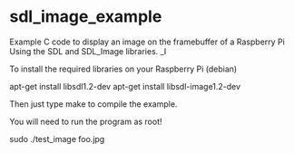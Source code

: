 sdl_image_example
=================

Example C code to display an image on the framebuffer of a Raspberry Pi
Using the SDL and SDL_Image libraries. _I

To install the required libraries on your Raspberry Pi (debian)

apt-get install libsdl1.2-dev
apt-get install libsdl-image1.2-dev

Then just type make to compile the example.

You will need to run the program as root!

sudo ./test_image foo.jpg

